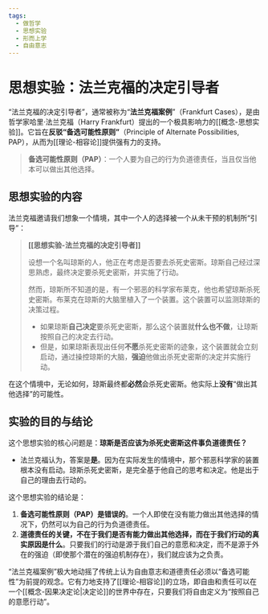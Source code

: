 ```yaml
---
tags:
  - 做哲学
  - 思想实验
  - 形而上学
  - 自由意志
---
```


# 思想实验：法兰克福的决定引导者

“法兰克福的决定引导者”，通常被称为“**法兰克福案例**”（Frankfurt Cases），是由哲学家哈里·法兰克福（Harry Frankfurt）提出的一个极具影响力的[[概念-思想实验]]。它旨在**反驳“备选可能性原则”**（Principle of Alternate Possibilities, PAP），从而为[[理论-相容论]]提供强有力的支持。

> **备选可能性原则（PAP）**：一个人要为自己的行为负道德责任，当且仅当他本可以做出其他选择。

## 思想实验的内容

法兰克福邀请我们想象一个情境，其中一个人的选择被一个从未干预的机制所“引导”：

> **[[思想实验-法兰克福的决定引导者]]**
>
> 设想一个名叫琼斯的人，他正在考虑是否要去杀死史密斯。琼斯自己经过深思熟虑，最终决定要杀死史密斯，并实施了行动。
>
> 然而，琼斯所不知道的是，有一个邪恶的科学家布莱克，他也希望琼斯杀死史密斯。布莱克在琼斯的大脑里植入了一个装置。这个装置可以监测琼斯的决策过程。
>
> *   如果琼斯**自己决定**要杀死史密斯，那么这个装置就**什么也不做**，让琼斯按照自己的决定去行动。
> *   但是，如果琼斯表现出任何**不愿**杀死史密斯的迹象，这个装置就会立刻启动，通过操控琼斯的大脑，**强迫**他做出杀死史密斯的决定并实施行动。

在这个情境中，无论如何，琼斯最终都**必然**会杀死史密斯。他实际上**没有**“做出其他选择”的可能性。

## 实验的目的与结论

这个思想实验的核心问题是：**琼斯是否应该为杀死史密斯这件事负道德责任？**

*   法兰克福认为，答案是**是**。因为在实际发生的情境中，那个邪恶科学家的装置根本没有启动。琼斯杀死史密斯，是完全基于他自己的思考和决定。他是出于自己的理由去行动的。

这个思想实验的结论是：
1.  **备选可能性原则（PAP）是错误的**。一个人即使在没有能力做出其他选择的情况下，仍然可以为自己的行为负道德责任。
2.  **道德责任的关键，不在于我们是否有能力做出其他选择，而在于我们行动的真实原因是什么**。只要我们的行动是源于我们自己的意愿和决定，而不是源于外在的强迫（即使那个潜在的强迫机制存在），我们就应该为之负责。

“法兰克福案例”极大地动摇了传统上认为自由意志和道德责任必须以“备选可能性”为前提的观念。它有力地支持了[[理论-相容论]]的立场，即自由和责任可以在一个[[概念-因果决定论|决定论]]的世界中存在，只要我们将自由定义为“按照自己的意愿行动”。
